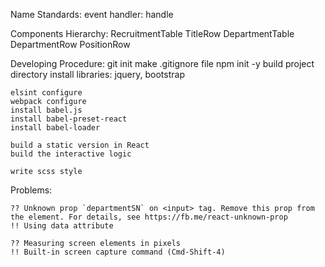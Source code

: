 Name Standards:
    event handler: handle<EventName>

Components Hierarchy:
RecruitmentTable
    TitleRow
    DepartmentTable
        DepartmentRow
        PositionRow

Developing Procedure:
    git init
    make .gitignore file
    npm init -y
    build project directory
    install libraries: jquery, bootstrap
    
    elsint configure
    webpack configure
    install babel.js
    install babel-preset-react
    install babel-loader

    build a static version in React
    build the interactive logic

    write scss style

    
Problems:

    ?? Unknown prop `departmentSN` on <input> tag. Remove this prop from the element. For details, see https://fb.me/react-unknown-prop
    !! Using data attribute

    ?? Measuring screen elements in pixels
    !! Built-in screen capture command (Cmd-Shift-4)
